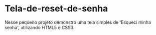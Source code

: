 # Tela-de-reset-de-senha

Nesse pequeno projeto demonstro uma tela simples de 'Esqueci minha senha', utilizando HTML5 e CSS3.

